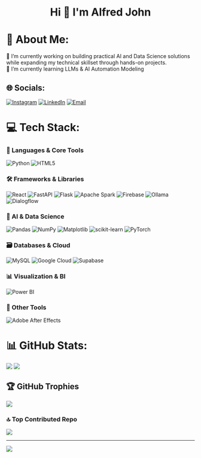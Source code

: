 <h1 align="center">Hi 👋 I'm Alfred John</h1>

# 💫 About Me:

🔭 I’m currently working on building practical AI and Data Science solutions while expanding my technical skillset through hands-on projects.  
🌱 I’m currently learning LLMs & AI Automation Modeling

## 🌐 Socials:
[![Instagram](https://img.shields.io/badge/Instagram-%23E4405F.svg?style=for-the-badge&logo=Instagram&logoColor=white)](https://instagram.com/alfredd43_)
[![LinkedIn](https://img.shields.io/badge/LinkedIn-%230077B5.svg?style=for-the-badge&logo=linkedin&logoColor=white)](https://linkedin.com/in/alfred-john-b850a1275)
[![Email](https://img.shields.io/badge/Email-D14836?style=for-the-badge&logo=gmail&logoColor=white)](mailto:alfredjohn4763@gmail.com)  

# 💻 Tech Stack:

### 🧠 Languages & Core Tools  
![Python](https://img.shields.io/badge/Python-%2314354C.svg?style=for-the-badge&logo=python&logoColor=white) 
![HTML5](https://img.shields.io/badge/HTML5-%23E34F26.svg?style=for-the-badge&logo=html5&logoColor=white)

### 🛠️ Frameworks & Libraries  
![React](https://img.shields.io/badge/React-%2320232a.svg?style=for-the-badge&logo=react&logoColor=%2361DAFB)
![FastAPI](https://img.shields.io/badge/FastAPI-005571?style=for-the-badge&logo=fastapi&logoColor=white)
![Flask](https://img.shields.io/badge/Flask-000000?style=for-the-badge&logo=flask&logoColor=white)
![Apache Spark](https://img.shields.io/badge/Spark-FDEE21?style=for-the-badge&logo=apachespark&logoColor=black)
![Firebase](https://img.shields.io/badge/Firebase-FFCA28?style=for-the-badge&logo=firebase&logoColor=black)
![Ollama](https://img.shields.io/badge/Ollama-000000?style=for-the-badge&logo=data:image/svg+xml;base64,PHN2ZyB3aWR0aD0iMzIiIGhlaWdodD0iMzIiIHZpZXdCb3g9IjAgMCA0ODAgNDgwIiBmaWxsPSJub25lIiB4bWxucz0iaHR0cDovL3d3dy53My5vcmcvMjAwMC9zdmciPjxjaXJjbGUgY3g9IjI0MCIgY3k9IjI0MCIgcj0iMjQwIiBmaWxsPSIjRkZGIi8+PHRleHQgeD0iMjQwIiB5PSIyNjAiIGZpbGw9IiMwMDAiIHRleHQtYW5jaG9yPSJtaWRkbGUiIGZvbnQtc2l6ZT0iMjAwIj5PPC90ZXh0Pjwvc3ZnPg==&logoColor=white)
![Dialogflow](https://img.shields.io/badge/Dialogflow-FF9800?style=for-the-badge&logo=dialogflow&logoColor=white)

### 🧠 AI & Data Science  
![Pandas](https://img.shields.io/badge/Pandas-150458?style=for-the-badge&logo=pandas&logoColor=white)
![NumPy](https://img.shields.io/badge/NumPy-013243?style=for-the-badge&logo=numpy&logoColor=white)
![Matplotlib](https://img.shields.io/badge/Matplotlib-2062AF?style=for-the-badge&logo=matplotlib&logoColor=white)
![scikit-learn](https://img.shields.io/badge/scikit--learn-F7931E.svg?style=for-the-badge&logo=scikit-learn&logoColor=white)
![PyTorch](https://img.shields.io/badge/PyTorch-EE4C2C?style=for-the-badge&logo=PyTorch&logoColor=white)

### 🗃️ Databases & Cloud  
![MySQL](https://img.shields.io/badge/MySQL-005C84?style=for-the-badge&logo=mysql&logoColor=white)
![Google Cloud](https://img.shields.io/badge/Google%20Cloud-4285F4?style=for-the-badge&logo=googlecloud&logoColor=white)
![Supabase](https://img.shields.io/badge/Supabase-3ECF8E?style=for-the-badge&logo=supabase&logoColor=white)


### 📊 Visualization & BI  
![Power BI](https://img.shields.io/badge/Power%20BI-F2C811?style=for-the-badge&logo=powerbi&logoColor=black)

### 🧰 Other Tools  
![Adobe After Effects](https://img.shields.io/badge/After%20Effects-9999FF?style=for-the-badge&logo=adobeaftereffects&logoColor=white)

# 📊 GitHub Stats:
![](https://github-readme-stats.vercel.app/api?username=Alfredd43&theme=dark&hide_border=false&include_all_commits=false&count_private=false)
![](https://github-readme-stats.vercel.app/api/top-langs/?username=Alfredd43&theme=dark&hide_border=false&include_all_commits=false&count_private=false&layout=compact)

## 🏆 GitHub Trophies  
![](https://github-profile-trophy.vercel.app/?username=Alfredd43&theme=radical&no-frame=false&no-bg=true&margin-w=4)

### 🔝 Top Contributed Repo  
![](https://github-contributor-stats.vercel.app/api?username=Alfredd43&limit=5&theme=dark&combine_all_yearly_contributions=true)

---
[![](https://visitcount.itsvg.in/api?id=Alfredd43&icon=0&color=0)](https://visitcount.itsvg.in)

<!-- Proudly created with GPRM ( https://gprm.itsvg.in ) -->



